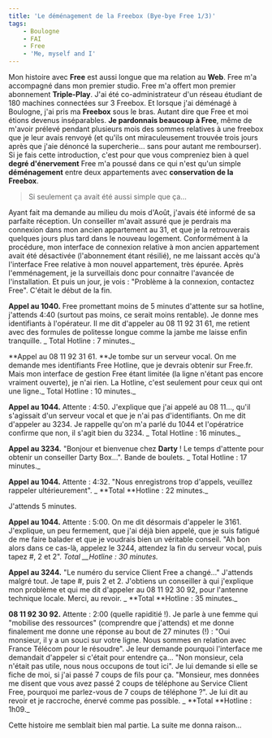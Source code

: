 ```yaml
---
title: 'Le déménagement de la Freebox (Bye-bye Free 1/3)'
tags:
    - Boulogne
    - FAI
    - Free
    - 'Me, myself and I'
---
```


Mon histoire avec **Free** est aussi longue que ma relation au **Web**. Free m'a
accompagné dans mon premier studio. Free m'a offert mon premier abonnement
**Triple-Play**. J'ai été co-administrateur d'un réseau étudiant de 180 machines
connectées sur 3 Freebox. Et lorsque j'ai déménagé à Boulogne, j'ai pris ma
**Freebox** sous le bras. Autant dire que Free et moi étions devenus
inséparables. **Je pardonnais beaucoup à Free**, même de m'avoir prélevé pendant
plusieurs mois des sommes relatives à une freebox que je leur avais renvoyé (et
qu'ils ont miraculeusement trouvée trois jours après que j'aie dénoncé la
supercherie… sans pour autant me rembourser). Si je fais cette introduction,
c'est pour que vous compreniez bien à quel **degré d'énervement** Free m'a
poussé dans ce qui n'est qu'un simple **déménagement** entre deux appartements
avec **conservation de la Freebox**.

> Si seulement ça avait été aussi simple que ça…

Ayant fait ma demande au milieu du mois d'Août, j'avais été informé de sa
parfaite réception. Un conseiller m'avait assuré que je perdrais ma connexion
dans mon ancien appartement au 31, et que je la retrouverais quelques jours plus
tard dans le nouveau logement. Conformément à la procédure, mon interface de
connexion relative à mon ancien appartement avait été désactivée (l'abonnement
étant résilié), ne me laissant accès qu'à l'interface Free relative à mon nouvel
appartement, très épurée. Après l'emménagement, je la surveillais donc pour
connaitre l'avancée de l'installation. Et puis un jour, je vois&nbsp;: "Problème
à la connexion, contactez Free". C'était le début de la fin.

**Appel au 1040.** Free promettant moins de 5 minutes d'attente sur sa hotline,
j'attends 4:40 (surtout pas moins, ce serait moins rentable). Je donne mes
identifiants à l'opérateur. Il me dit d'appeler au 08 11 92 31 61, me retient
avec des formules de politesse longue comme la jambe me laisse enfin tranquille.
_ Total Hotline&nbsp;: 7 minutes._

**Appel au 08 11 92 31 61\. **Je tombe sur un serveur vocal. On me demande mes
identifiants Free Hotline, que je devrais obtenir sur Free.fr. Mais mon
interface de gestion Free étant limitée (la ligne n'étant pas encore vraiment
ouverte), je n'ai rien. La Hotline, c'est seulement pour ceux qui ont une
ligne._ Total Hotline&nbsp;: 10 minutes._

**Appel au 1044.** Attente&nbsp;: 4:50\. J'explique que j'ai appelé au 08 11…,
qu'il s'agissait d'un serveur vocal et que je n'ai pas d'identifiants. On me dit
d'appeler au 3234\. Je rappelle qu'on m'a parlé du 1044 et l'opératrice confirme
que non, il s'agit bien du 3234\. _ Total Hotline&nbsp;: 16 minutes._

**Appel au 3234.** "Bonjour et bienvenue chez **Darty** ! Le temps d'attente
pour obtenir un conseiller Darty Box…". Bande de boulets. _ Total Hotline&nbsp;:
17 minutes._

**Appel au 1044.** Attente&nbsp;: 4:32\. "Nous enregistrons trop d'appels,
veuillez rappeler ultérieurement". _ **Total **Hotline&nbsp;: 22 minutes._

J'attends 5 minutes.

**Appel au 1044.** Attente&nbsp;: 5:00\. On me dit désormais d'appeler le 3161\.
J'explique, un peu fermement, que j'ai déjà bien appelé, que je suis fatigué de
me faire balader et que je voudrais bien un véritable conseil. "Ah bon alors
dans ce cas-là, appelez le 3244, attendez la fin du serveur vocal, puis tapez #,
2 et 2". _Total \_\_Hotline&nbsp;: 30 minutes._

**Appel au 3244.** "Le numéro du service Client Free a changé…" J'attends malgré
tout. Je tape #, puis 2 et 2\. J'obtiens un conseiller à qui j'explique mon
problème et qui me dit d'appeler au 08 11 92 30 92, pour l'antenne technique
locale. Merci, au revoir. _ **Total **Hotline&nbsp;: 35 minutes._

**08 11 92 30 92.** Attente&nbsp;: 2:00 (quelle rapiditié&nbsp;!). Je parle à
une femme qui "mobilise des ressources" (comprendre que j'attends) et me donne
finalement me donne une réponse au bout de 27 minutes (!)&nbsp;: "Oui monsieur,
il y a un souci sur votre ligne. Nous sommes en relation avec France Télécom
pour le résoudre". Je leur demande pourquoi l'interface me demandait d'appeler
si c'était pour entendre ça… "Non monsieur, cela n'était pas utile, nous nous
occupons de tout ici". Je lui demande si elle se fiche de moi, si j'ai passé 7
coups de fils pour ça. "Monsieur, mes données me disent que vous avez passé 2
coups de téléphone au Service Client Free, pourquoi me parlez-vous de 7 coups de
téléphone&nbsp;?". Je lui dit au revoir et je raccroche, énervé comme pas
possible. _ **Total **Hotline&nbsp;: 1h09._

Cette histoire me semblait bien mal partie. La suite me donna raison…
